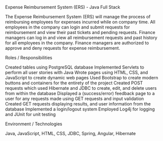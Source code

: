 Expense Reimbursement System (ERS) - Java Full Stack 

The Expense Reimbursement System (ERS) will manage the process of reimbursing employees for expenses incurred while on company time. All employees in the company can login and submit requests for reimbursement and view their past tickets and pending requests. Finance managers can log in and view all reimbursement requests and past history for all employees in the company. Finance managers are authorized to approve and deny requests for expense reimbursement.

Roles / Responsibilities

Created tables using PostgreSQL database
Implemented Servlets to perform all user stories with Java
Wrote pages using HTML, CSS, and JavaScript to create dynamic web pages
Used Bootstrap to create modern buttons and containers for the entirety of the project
Created POST requests which used Hibernate and JDBC to create, edit, and delete users from within the database
Displayed a (success/error) feedback page to a user for any requests made using GET requests and input validation
Created GET requests displaying results, and user information from the database Implemented a login/logout system
Employed Log4j for logging and JUnit for unit testing 

Environment / Technologies

Java, JavaScript, HTML, CSS, JDBC, Spring, Angular, Hibernate
